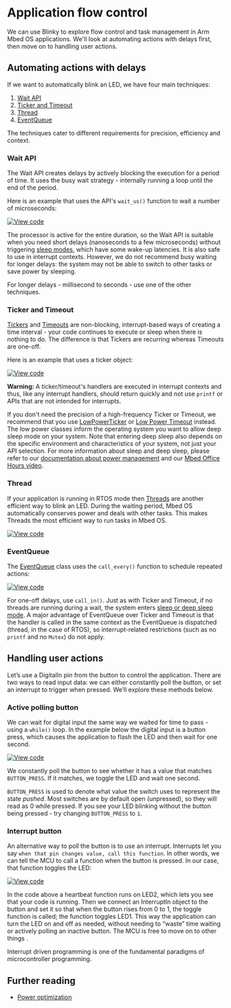 # Application flow control

We can use Blinky to explore flow control and task management in Arm Mbed OS applications. We'll look at automating actions with delays first, then move on to handling user actions.

## Automating actions with delays

If we want to automatically blink an LED, we have four main techniques:

1. [Wait API](#wait-api)
1. [Ticker and Timeout](#ticker-and-timeout)
1. [Thread](#thread)
1. [EventQueue](#eventqueue)

The techniques cater to different requirements for precision, efficiency and context.

### Wait API

The Wait API creates delays by actively blocking the execution for a period of time. It uses the busy wait strategy - internally running a loop until the end of the period.

Here is an example that uses the API's `wait_us()` function to wait a number of microseconds:

[![View code](https://www.mbed.com/embed/?url=https://github.com/ARMmbed/mbed-os-snippet-Flow-Control-Busy-Wait)](https://github.com/ARMmbed/mbed-os-snippet-Flow-Control-Busy-Wait/blob/v6.9/main.cpp)

The processor is active for the entire duration, so the Wait API is suitable when you need short delays (nanoseconds to a few microseconds) without triggering [sleep modes](../apis/power-management-sleep.html), which have some wake-up latencies. It is also safe to use in interrupt contexts. However, we do not recommend busy waiting for longer delays: the system may not be able to switch to other tasks or save power by sleeping.

For longer delays - millisecond to seconds - use one of the other techniques. 

### Ticker and Timeout

[Tickers](../apis/ticker.html) and [Timeouts](../apis/timeout.html) are non-blocking, interrupt-based ways of creating a time interval - your code continues to execute or sleep when there is nothing to do. The difference is that Tickers are recurring whereas Timeouts are one-off.

Here is an example that uses a ticker object:

[![View code](https://www.mbed.com/embed/?url=https://github.com/ARMmbed/mbed-os-snippet-Flow-Control-Ticker)](https://github.com/ARMmbed/mbed-os-snippet-Flow-Control-Ticker/blob/v6.9/main.cpp)

<span class="warnings"> **Warning:** A ticker/timeout's handlers are executed in interrupt contexts and thus, like any interrupt handlers, should return quickly and not use `printf` or APIs that are not intended for interrupts.</span>

If you don't need the precision of a high-frequency Ticker or Timeout, we recommend that you use [LowPowerTicker](../apis/lowpowerticker.html) or [Low Power Timeout](../apis/lowpowertimeout.html) instead. The low power classes inform the operating system you want to allow deep sleep mode on your system. Note that entering deep sleep also depends on the specific environment and characteristics of your system, not just your API selection. For more information about sleep and deep sleep, please refer to our [documentation about power management](../apis/power-management-sleep.html) and our [Mbed Office Hours video](https://www.youtube.com/watch?v=OFfOlBaegdg&t=12s).

### Thread

If your application is running in RTOS mode then [Threads](../apis/thread.html) are another efficient way to blink an LED. During the waiting period, Mbed OS automatically conserves power and deals with other tasks. This makes Threads the most efficient way to run tasks in Mbed OS.

[![View code](https://www.mbed.com/embed/?url=https://github.com/ARMmbed/mbed-os-snippet-Flow-Control-Thread)](https://github.com/ARMmbed/mbed-os-snippet-Flow-Control-Thread/blob/v6.9/main.cpp)


### EventQueue

The [EventQueue](../apis/eventqueue.html) class uses the `call_every()` function to schedule repeated actions:

[![View code](https://www.mbed.com/embed/?url=https://github.com/ARMmbed/mbed-os-examples-docs_only/blob/master/Tutorials_UsingAPIs/Flow-Control-EventQueue)](https://github.com/ARMmbed/mbed-os-examples-docs_only/blob/master/Tutorials_UsingAPIs/Flow-Control-EventQueue/main.cpp)

For one-off delays, use `call_in()`. Just as with Ticker and Timeout, if no threads are running during a wait, the system enters [sleep or deep sleep mode](../apis/power-management-sleep.html). A major advantage of EventQueue over Ticker and Timeout is that the handler is called in the same context as the EventQueue is dispatched (thread, in the case of RTOS), so interrupt-related restrictions (such as no `printf` and no `Mutex`) do not apply.

## Handling user actions

Let’s use a DigitalIn pin from the button to control the application. There are two ways to read input data: we can either constantly poll the button, or set an interrupt to trigger when pressed. We’ll explore these methods below.

### Active polling button

We can wait for digital input the same way we waited for time to pass - using a `while()` loop. In the example below the digital input is a button press, which causes the application to flash the LED and then wait for one second.

[![View code](https://www.mbed.com/embed/?url=https://github.com/ARMmbed/mbed-os-snippet-Flow-Control-Active-Polling-Button)](https://github.com/ARMmbed/mbed-os-snippet-Flow-Control-Active-Polling-Button/blob/v6.9/main.cpp)

We constantly poll the button to see whether it has a value that matches `BUTTON_PRESS`. If it matches, we toggle the LED and wait one second.

`BUTTON_PRESS` is used to denote what value the switch uses to represent the state *pushed*. Most switches are by default open (unpressed), so they will read as 0 while pressed. If you see your LED blinking without the button being pressed - try changing `BUTTON_PRESS` to `1`.

### Interrupt button

An alternative way to poll the button is to use an interrupt. Interrupts let you say `when that pin changes value, call this function`. In other words, we can tell the MCU to call a function when the button is pressed. In our case, that function toggles the LED:

[![View code](https://www.mbed.com/embed/?url=https://github.com/ARMmbed/mbed-os-snippet-Flow-Control-Interrupt-Button)](https://github.com/ARMmbed/mbed-os-snippet-Flow-Control-Interrupt-Button/blob/v6.9/main.cpp)

In the code above a heartbeat function runs on LED2, which lets you see that your code is running. Then we connect an InterruptIn object to the button and set it so that when the button rises from 0 to 1, the toggle function is called; the function toggles LED1. This way the application can turn the LED on and off as needed, without needing to “waste” time waiting or actively polling an inactive button. The MCU is free to move on to other things .

Interrupt driven programming is one of the fundamental paradigms of microcontroller programming.

## Further reading

- [Power optimization](../apis/platform-concepts.html)
